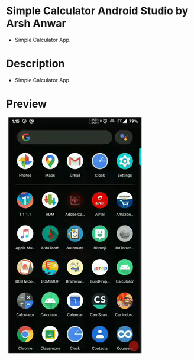 # Simple Calculator Android Studio by Arsh Anwar

 -  Simple Calculator App.
 
 # Description
 - Simple Calculator App.
 # Preview
 -![@ScreenRec_20200401_011524.mp](https://github.com/arshanwar/Simple-Calculator-App/blob/master/preview.gif) 
